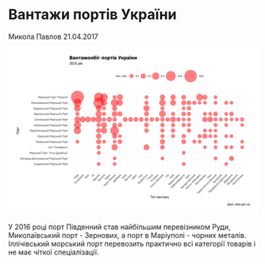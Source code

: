 Вантажи портів України
================
Микола Павлов
21.04.2017

![](visualization_files/figure-markdown_github/unnamed-chunk-2-1.png)

У 2016 році порт Південний став найбільшим перевізником Руди, Миколаївський порт - Зернових, а порт в Маріуполі - чорних металів. Іллічівський морський порт перевозить практично всі категорії товарів і не має чіткої спеціалізації.

